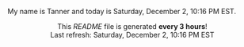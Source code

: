 My name is Tanner and today is Saturday, December 2, 10:16 PM EST.

<p align="center">This <i>README</i> file is generated <b>every 3 hours</b>!</br>Last refresh: Saturday, December 2, 10:16 PM EST<br /></p>
